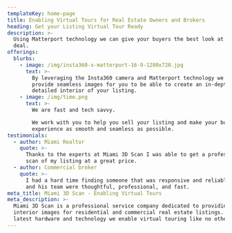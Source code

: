 ```yaml
---
templateKey: home-page
title: Enabling Virtual Tours for Real Estate Owners and Brokers
heading: Get your Listing Virtual Tour Ready
description: >-
  Using Matterport technology we can give your buyers the best look at your
  deal.
offerings:
  blurbs:
    - image: /img/insta360-x-matterport-16-9-1280x720.jpg
      text: >-
        By leveraging the Insta360 camera and Matterport technology we can
        provide seamless images for you to be able to create an in-depth and
        detailed interior of your listing.
    - image: /img/time.png
      text: >-
        We are fast and tech savvy. 

        We work with you to help you sell your listing and make your buyers
        experience as smooth and seamless as possible.
testimonials:
  - author: Miami Realtor
    quote: >-
      Thanks to the experts at Miami 3D Scan I was able to get a professional
      scan of my listing at a great price.
  - author: Commercial broker
    quote: >-
      I had a hard time finding someone that was responsive and reliable.  Sean
      and his team were thoughtful, professional, and fast.
meta_title: Miami 3D Scan - Enabling Virtual Tours
meta_description: >-
  Miami 3D Scan is a professional service company dedicated to providing
  interior images for residential and commercial real estate listings. Using the
  latest hardware and technology we enable virtual touring like no other.
---
```


